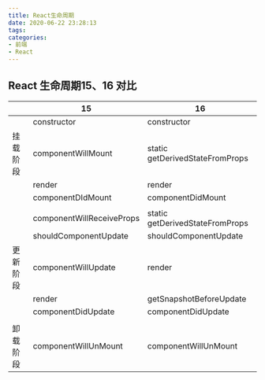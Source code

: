```yaml
---
title: React生命周期
date: 2020-06-22 23:28:13
tags:
categories:
- 前端
- React
---
```




## React 生命周期15、16 对比

|          | 15                        | 16                              |
| -------- | ------------------------- | ------------------------------- |
|          | constructor               | constructor                     |
| 挂载阶段 | componentWillMount        | static getDerivedStateFromProps |
|          | render                    | render                          |
|          | componentDIdMount         | componentDidMount               |
|          |                           |                                 |
|          | componentWillReceiveProps | static getDerivedStateFromProps |
|          | shouldComponentUpdate     | shouldComponentUpdate           |
| 更新阶段 | componentWillUpdate       | render                          |
|          | render                    | getSnapshotBeforeUpdate         |
|          | componentDidUpdate        | componentDidUpdate              |
|          |                           |                                 |
| 卸载阶段 | componentWillUnMount      | componentWillUnMount            |
